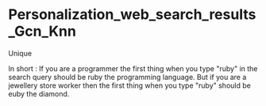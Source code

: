 # Personalization_web_search_results_Gcn_Knn
Unique

In short : 
If you are a programmer the first thing when you type "ruby" in the search query should be ruby the programming language.
But if you are a jewellery store worker then the first thing when you type "ruby" should be euby the diamond.
